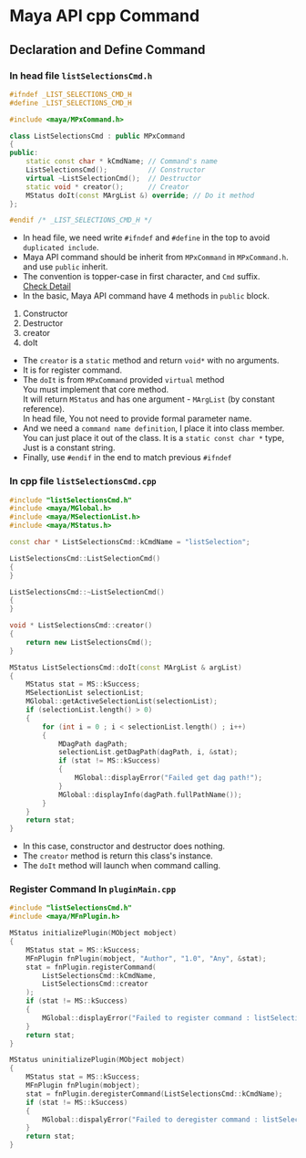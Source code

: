 # Maya API cpp Command

## Declaration and Define Command

### In head file `listSelectionsCmd.h`

```cpp
#ifndef _LIST_SELECTIONS_CMD_H
#define _LIST_SELECTIONS_CMD_H

#include <maya/MPxCommand.h>

class ListSelectionsCmd : public MPxCommand
{
public:
    static const char * kCmdName; // Command's name
    ListSelectionsCmd();          // Constructor
    virtual ~ListSelectionCmd();  // Destructor
    static void * creator();      // Creator
    MStatus doIt(const MArgList &) override; // Do it method
};

#endif /* _LIST_SELECTIONS_CMD_H */
```

+ In head file, we need write `#ifndef` and `#define` in the top
  to avoid `duplicated include`.</br>
+ Maya API command should be inherit from `MPxCommand` in `MPxCommand.h`.</br>
  and use `public` inherit.</br>
+ The convention is topper-case in first character, and `Cmd` suffix.</br>
  [Check Detail](../Maya_API_naming_conventions.md)
+ In the basic, Maya API command have 4 methods in `public` block.</br>

1. Constructor
2. Destructor
3. creator
4. doIt

+ The `creator` is a `static` method and return `void*` with no arguments.
+ It is for register command.
+ The `doIt` is from `MPxCommand` provided `virtual` method</br>
  You must implement that core method.</br>
  It will return `MStatus` and has one argument - `MArgList` (by constant reference).</br>
  In head file, You not need to provide formal parameter name.</br>
+ And we need a `command name definition`, I place it into class member.</br>
  You can just place it out of the class. It is a `static const char *` type,</br>
  Just is a constant string.
+ Finally, use `#endif` in the end to match previous `#ifndef`

### In cpp file `listSelectionsCmd.cpp`

```cpp
#include "listSelectionsCmd.h"
#include <maya/MGlobal.h>
#include <maya/MSelectionList.h>
#include <maya/MStatus.h>

const char * ListSelectionsCmd::kCmdName = "listSelection";

ListSelectionsCmd::ListSelectionCmd()
{
}

ListSelectionsCmd::~ListSelectionCmd()
{
}

void * ListSelectionsCmd::creator()
{
    return new ListSelectionsCmd();
}

MStatus ListSelectionsCmd::doIt(const MArgList & argList)
{
    MStatus stat = MS::kSuccess;
    MSelectionList selectionList;
    MGlobal::getActiveSelectionList(selectionList);
    if (selectionList.length() > 0)
    {
        for (int i = 0 ; i < selectionList.length() ; i++)
        {
            MDagPath dagPath;
            selectionList.getDagPath(dagPath, i, &stat);
            if (stat != MS::kSuccess)
            {
                MGlobal::displayError("Failed get dag path!");
            }
            MGlobal::displayInfo(dagPath.fullPathName());
        }
    }
    return stat;
}
```

+ In this case, constructor and destructor does nothing.
+ The `creator` method is return this class's instance.
+ The `doIt` method will launch when command calling.

### Register Command In `pluginMain.cpp`

```cpp
#include "listSelectionsCmd.h"
#include <maya/MFnPlugin.h>

MStatus initializePlugin(MObject mobject)
{
    MStatus stat = MS::kSuccess;
    MFnPlugin fnPlugin(mobject, "Author", "1.0", "Any", &stat);
    stat = fnPlugin.registerCommand(
        ListSelectionsCmd::kCmdName,
        ListSelectionsCmd::creator
    );
    if (stat != MS::kSuccess)
    {
        MGlobal::displayError("Failed to register command : listSelection");
    }
    return stat;
}

MStatus uninitializePlugin(MObject mobject)
{
    MStatus stat = MS::kSuccess;
    MFnPlugin fnPlugin(mobject);
    stat = fnPlugin.deregisterCommand(ListSelectionsCmd::kCmdName);
    if (stat != MS::kSuccess)
    {
        MGlobal::dispalyError("Failed to deregister command : listSelection");
    }
    return stat;
}
```
